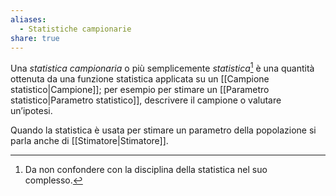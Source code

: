 ```yaml
---
aliases:
  - Statistiche campionarie
share: true
---
```


Una *statistica campionaria* o più semplicemente *statistica*[^1] è una quantità ottenuta da una funzione statistica applicata su un [[Campione statistico|Campione]]; per esempio per stimare un [[Parametro statistico|Parametro statistico]], descrivere il campione o valutare un’ipotesi.

[^1]: Da non confondere con la disciplina della statistica nel suo complesso.

Quando la statistica è usata per stimare un parametro della popolazione si parla anche di [[Stimatore|Stimatore]].